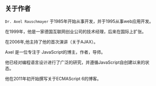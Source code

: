 ## 关于作者
`Dr. Axel Rauschmayer` 于1985年开始从事开发，并于1995从事web应用开发。

在1999年，他是一家德国互联网创业公司的技术经理，后来在国际上扩张。

在2006年,他主持了他的首次演讲（关于AJAX）。

Axel 是一位专注于 JavaScript的博主，作者，导师。

他已经对编程语言设计进行了广泛的研究，并遵循JavaScript自创建以来的状态。

他在2011年初开始撰写关于ECMAScript 6的博客。